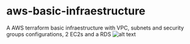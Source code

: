 # aws-basic-infraestructure
A AWS terraform basic infraestructure with VPC, subnets and security groups configurations, 2 EC2s and a RDS
![alt text](https://github.com/eudesgsantos/aws-basic-infraestructure/blob/main/architecture.drawio.png?raw=true)
